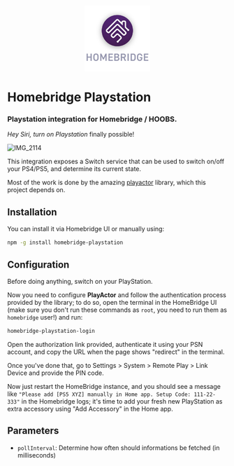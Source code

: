 <p align="center">

<img src="https://github.com/homebridge/branding/raw/master/logos/homebridge-wordmark-logo-vertical.png" width="150">

</p>

# Homebridge Playstation

### Playstation integration for Homebridge / HOOBS.

_Hey Siri, turn on Playstation_ finally possible!

![IMG_2114](https://user-images.githubusercontent.com/839700/153052274-c406ef19-e9f4-41b0-bb66-78134069021d.jpg)

This integration exposes a Switch service that can be used to switch on/off your PS4/PS5, and determine its current state.

Most of the work is done by the amazing [playactor](https://github.com/dhleong/playactor) library, which this project depends on.

## Installation

You can install it via Homebridge UI or manually using:

```bash
npm -g install homebridge-playstation
```

## Configuration

Before doing anything, switch on your PlayStation.

Now you need to configure **PlayActor** and follow the authentication process provided by the library; to do so, open the terminal in the HomeBridge UI (make sure you don't run these commands as `root`, you need to run them as `homebridge` user!) and run:

```bash
homebridge-playstation-login
```

Open the authorization link provided, authenticate it using your PSN account, and copy the URL when the page shows "redirect" in the terminal.

Once you've done that, go to Settings > System > Remote Play > Link Device and provide the PIN code.

Now just restart the HomeBridge instance, and you should see a message like `"Please add [PS5 XYZ] manually in Home app. Setup Code: 111-22-333"` in the Homebridge logs; it's time to add your fresh new PlayStation as extra accessory using "Add Accessory" in the Home app.

## Parameters

- `pollInterval`: Determine how often should informations be fetched (in milliseconds)
